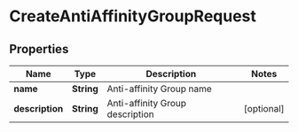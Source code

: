 

# CreateAntiAffinityGroupRequest


## Properties

| Name | Type | Description | Notes |
|------------ | ------------- | ------------- | -------------|
|**name** | **String** | Anti-affinity Group name |  |
|**description** | **String** | Anti-affinity Group description |  [optional] |



